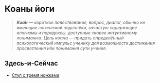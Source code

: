 # Коаны йоги

> _**Коа́н** — короткое повествование, вопрос, диалог, обычно не имеющие логической подоплёки, зачастую содержащие алогизмы и парадоксы, доступные скорее интуитивному пониманию. Цель коана — придать определённый психологический импульс ученику для возможности достижения просветления или понимания сути учения._

## Здесь-и-Сейчас
* [Стул с тремя ножками](coans/stul_s_tremya_nozhkami.md)
